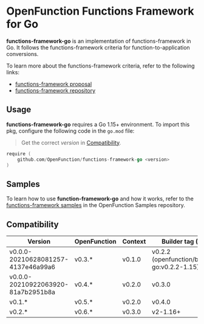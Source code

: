 # OpenFunction Functions Framework for Go

**functions-framework-go** is an implementation of functions-framework in Go. It follows the functions-framework criteria for function-to-application conversions.

To learn more about the functions-framework criteria, refer to the following links:

- [functions-framework proposal](https://github.com/OpenFunction/OpenFunction/blob/main/docs/proposals/202105-add-function-framework.md)
- [functions-framework repository](https://github.com/OpenFunction/functions-framework)

## Usage

**functions-framework-go** requires a Go 1.15+ environment. To import this pkg, configure the following code in the `go.mod` file:

> Get the correct *version* in [Compatibility](#compatibility).

```go
require (
	github.com/OpenFunction/functions-framework-go <version>
)
```

## Samples

To learn how to use **function-framework-go** and how it works, refer to the [functions-framework samples](https://github.com/OpenFunction/samples#functions-framework-samples) in the OpenFunction Samples repository.

## Compatibility

| Version                            | OpenFunction | Context | Builder tag (Go)                             |
| ---------------------------------- | ------------ | ------- | -------------------------------------------- |
| v0.0.0-20210628081257-4137e46a99a6 | v0.3.*       | v0.1.0  | v0.2.2 (openfunction/builder-go:v0.2.2-1.15) |
| v0.0.0-20210922063920-81a7b2951b8a | v0.4.*       | v0.2.0  | v0.3.0                                       |
| v0.1.*                             | v0.5.*       | v0.2.0  | v0.4.0                                       |
| v0.2.*                             | v0.6.*       | v0.3.0  | v2-1.16+                                     |
